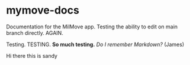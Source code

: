 # mymove-docs
Documentation for the MilMove app. Testing the ability to edit on main branch directly. AGAIN.

Testing. TESTING. **So much testing.** *Do I remember Markdown?* (James)

Hi there this is sandy
